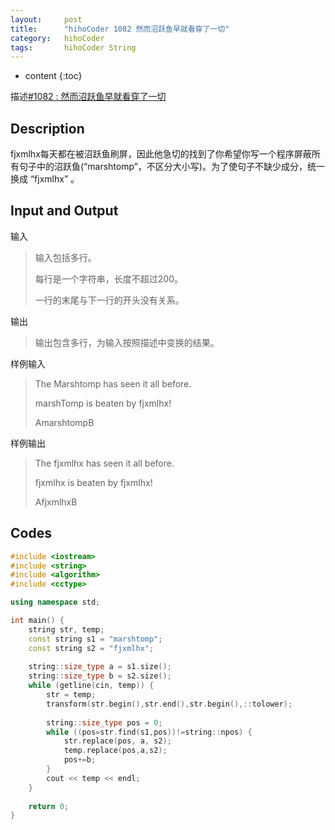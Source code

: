 ```yaml
---
layout:     post
title:      "hihoCoder 1082 然而沼跃鱼早就看穿了一切"
category:   hihoCoder 
tags:		hihoCoder String
---
```


* content
{:toc}

描述[#1082 : 然而沼跃鱼早就看穿了一切](https://hihocoder.com/problemset/problem/1082?sid=960562)

## Description

fjxmlhx每天都在被沼跃鱼刷屏，因此他急切的找到了你希望你写一个程序屏蔽所有句子中的沼跃鱼(“marshtomp”，不区分大小写)。为了使句子不缺少成分，统一换成 “fjxmlhx” 。

## Input and Output

输入

> 输入包括多行。
>
> 每行是一个字符串，长度不超过200。
>
> 一行的末尾与下一行的开头没有关系。

输出

> 输出包含多行，为输入按照描述中变换的结果。

样例输入

> The Marshtomp has seen it all before.
>
> marshTomp is beaten by fjxmlhx!
>
> AmarshtompB

样例输出

> The fjxmlhx has seen it all before.
>
> fjxmlhx is beaten by fjxmlhx!
>
> AfjxmlhxB

## Codes

```cpp
#include <iostream>
#include <string>
#include <algorithm> 
#include <cctype>

using namespace std;

int main() {
    string str, temp;
    const string s1 = "marshtomp";
    const string s2 = "fjxmlhx";
    
    string::size_type a = s1.size();
    string::size_type b = s2.size();
    while (getline(cin, temp)) {
        str = temp;
        transform(str.begin(),str.end(),str.begin(),::tolower);
        
        string::size_type pos = 0;
        while ((pos=str.find(s1,pos))!=string::npos) {
            str.replace(pos, a, s2);
            temp.replace(pos,a,s2);
            pos+=b;
        }
        cout << temp << endl;
    }
    
    return 0;
}
```